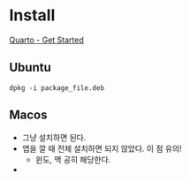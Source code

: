 # Install
[Quarto - Get Started](https://quarto.org/docs/get-started/)

## Ubuntu 

```
dpkg -i package_file.deb
```

## Macos 
- 그냥 설치하면 된다. 
- 앱을  깔 때 전체 설치하면 되지 않았다. 이 점 유의!
	- 윈도, 맥 공히 해당한다. 
- 